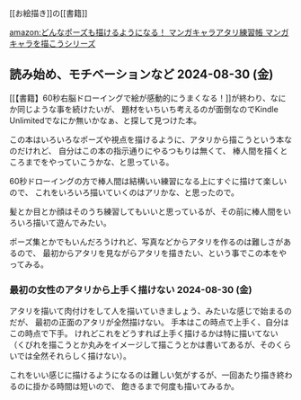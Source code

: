 [[お絵描き]]の[[書籍]]

[amazon:どんなポーズも描けるようになる！ マンガキャラアタリ練習帳 マンガキャラを描こうシリーズ](https://amzn.to/3X7HVCB)

## 読み始め、モチベーションなど 2024-08-30 (金)

[[【書籍】60秒右脳ドローイングで絵が感動的にうまくなる！]]が終わり、なにか同じような事を続けたいが、
題材をいちいち考えるのが面倒なのでKindle Unlimitedでなにか無いかなぁ、と探して見つけた本。

この本はいろいろなポーズや視点を描けるように、アタリから描こうという本なのだけれど、
自分はこの本の指示通りにやるつもりは無くて、
棒人間を描くところまでをやっていこうかな、と思っている。

60秒ドローイングの方で棒人間は結構いい練習になる上にすぐに描けて楽しいので、
これをいろいろ描いていくのはアリかな、と思ったので。

髪とか目とか顔はそのうち練習してもいいと思っているが、その前に棒人間をいろいろ描いて遊んでみたい。

ポーズ集とかでもいんだろうけれど、写真などからアタリを作るのは難しさがあるので、
最初からアタリを見ながらアタリを描きたい、という事でこの本をやってみる。

### 最初の女性のアタリから上手く描けない 2024-08-30 (金)

アタリを描いて肉付けをして人を描いていきましょう、みたいな感じで始まるのだが、
最初の正面のアタリが全然描けない。
手本はこの時点で上手く、自分はこの時点で下手。
けれどこれをどうすれば上手く描けるかは特に描いてない（くびれを描こうとか丸みをイメージして描こうとかは書いてあるが、そのくらいでは全然それらしく描けない）。

これをいい感じに描けるようになるのは難しい気がするが、一回あたり描き終わるのに掛かる時間は短いので、
飽きるまで何度も描いてみるか。